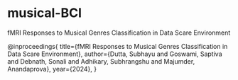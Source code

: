 # musical-BCI
fMRI Responses to Musical Genres Classification in Data Scare Environment


@inproceedings{
 title={fMRI Responses to Musical Genres Classification in Data Scare Environment},
 author={Dutta, Subhayu and Goswami, Saptiva and Debnath, Sonali and Adhikary, Subhrangshu and Majumder, Anandaprova},
 year={2024},
 }
